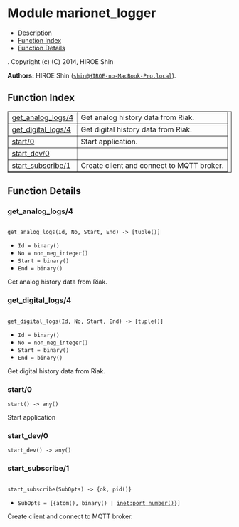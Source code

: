 

# Module marionet_logger #
* [Description](#description)
* [Function Index](#index)
* [Function Details](#functions)


.
Copyright (c) (C) 2014, HIROE Shin

__Authors:__ HIROE Shin ([`shin@HIROE-no-MacBook-Pro.local`](mailto:shin@HIROE-no-MacBook-Pro.local)).
<a name="index"></a>

## Function Index ##


<table width="100%" border="1" cellspacing="0" cellpadding="2" summary="function index"><tr><td valign="top"><a href="#get_analog_logs-4">get_analog_logs/4</a></td><td>Get analog history data from Riak.</td></tr><tr><td valign="top"><a href="#get_digital_logs-4">get_digital_logs/4</a></td><td>Get digital history data from Riak.</td></tr><tr><td valign="top"><a href="#start-0">start/0</a></td><td>Start application.</td></tr><tr><td valign="top"><a href="#start_dev-0">start_dev/0</a></td><td></td></tr><tr><td valign="top"><a href="#start_subscribe-1">start_subscribe/1</a></td><td>Create client and connect to MQTT broker.</td></tr></table>


<a name="functions"></a>

## Function Details ##

<a name="get_analog_logs-4"></a>

### get_analog_logs/4 ###


<pre><code>
get_analog_logs(Id, No, Start, End) -&gt; [tuple()]
</code></pre>

<ul class="definitions"><li><code>Id = binary()</code></li><li><code>No = non_neg_integer()</code></li><li><code>Start = binary()</code></li><li><code>End = binary()</code></li></ul>

Get analog history data from Riak.
<a name="get_digital_logs-4"></a>

### get_digital_logs/4 ###


<pre><code>
get_digital_logs(Id, No, Start, End) -&gt; [tuple()]
</code></pre>

<ul class="definitions"><li><code>Id = binary()</code></li><li><code>No = non_neg_integer()</code></li><li><code>Start = binary()</code></li><li><code>End = binary()</code></li></ul>

Get digital history data from Riak.
<a name="start-0"></a>

### start/0 ###

`start() -> any()`

Start application
<a name="start_dev-0"></a>

### start_dev/0 ###

`start_dev() -> any()`


<a name="start_subscribe-1"></a>

### start_subscribe/1 ###


<pre><code>
start_subscribe(SubOpts) -&gt; {ok, pid()}
</code></pre>

<ul class="definitions"><li><code>SubOpts = [{atom(), binary() | <a href="inet.md#type-port_number">inet:port_number()</a>}]</code></li></ul>

Create client and connect to MQTT broker.
